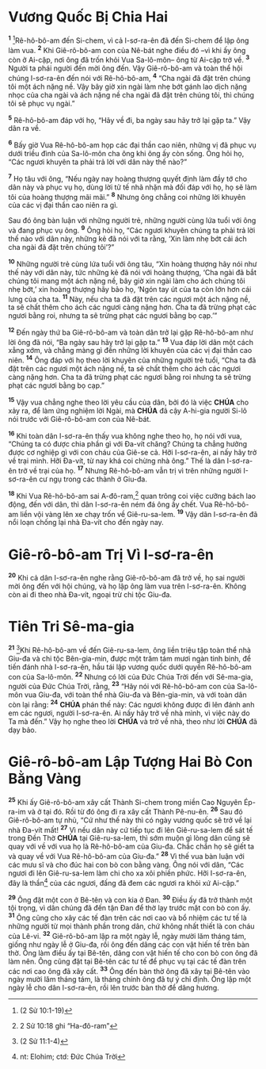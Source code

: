 # Vương Quốc Bị Chia Hai

<sup><b>1</b></sup> [^1@-0bdf4847-64e1-4c97-acb7-53c9216fcb3e]Rê-hô-bô-am đến Si-chem, vì cả I-sơ-ra-ên đã đến Si-chem để lập ông làm vua. <sup><b>2</b></sup> Khi Giê-rô-bô-am con của Nê-bát nghe điều đó –vì khi ấy ông còn ở Ai-cập, nơi ông đã trốn khỏi Vua Sa-lô-môn– ông từ Ai-cập trở về. <sup><b>3</b></sup> Người ta phái người đến mời ông đến. Vậy Giê-rô-bô-am và toàn thể hội chúng I-sơ-ra-ên đến nói với Rê-hô-bô-am, <sup><b>4</b></sup> “Cha ngài đã đặt trên chúng tôi một ách nặng nề. Vậy bây giờ xin ngài làm nhẹ bớt gánh lao dịch nặng nhọc của cha ngài và ách nặng nề cha ngài đã đặt trên chúng tôi, thì chúng tôi sẽ phục vụ ngài.”

<sup><b>5</b></sup> Rê-hô-bô-am đáp với họ, “Hãy về đi, ba ngày sau hãy trở lại gặp ta.” Vậy dân ra về.

<sup><b>6</b></sup> Bấy giờ Vua Rê-hô-bô-am họp các đại thần cao niên, những vị đã phục vụ dưới triều đình của Sa-lô-môn cha ông khi ông ấy còn sống. Ông hỏi họ, “Các ngươi khuyên ta phải trả lời với dân này thế nào?”

<sup><b>7</b></sup> Họ tâu với ông, “Nếu ngày nay hoàng thượng quyết định làm đầy tớ cho dân này và phục vụ họ, dùng lời tử tế nhã nhặn mà đối đáp với họ, họ sẽ làm tôi của hoàng thượng mãi mãi.” <sup><b>8</b></sup> Nhưng ông chẳng coi những lời khuyên của các vị đại thần cao niên ra gì.

Sau đó ông bàn luận với những người trẻ, những người cùng lứa tuổi với ông và đang phục vụ ông. <sup><b>9</b></sup> Ông hỏi họ, “Các ngươi khuyên chúng ta phải trả lời thế nào với dân này, những kẻ đã nói với ta rằng, ‘Xin làm nhẹ bớt cái ách cha ngài đã đặt trên chúng tôi’?”

<sup><b>10</b></sup> Những người trẻ cùng lứa tuổi với ông tâu, “Xin hoàng thượng hãy nói như thế này với dân này, tức những kẻ đã nói với hoàng thượng, ‘Cha ngài đã bắt chúng tôi mang một ách nặng nề, bây giờ xin ngài làm cho ách chúng tôi nhẹ bớt,’ xin hoàng thượng hãy bảo họ, ‘Ngón tay út của ta còn lớn hơn cái lưng của cha ta. <sup><b>11</b></sup> Này, nếu cha ta đã đặt trên các ngươi một ách nặng nề, ta sẽ chất thêm cho ách các ngươi càng nặng hơn. Cha ta đã trừng phạt các ngươi bằng roi, nhưng ta sẽ trừng phạt các ngươi bằng bọ cạp.’”

<sup><b>12</b></sup> Đến ngày thứ ba Giê-rô-bô-am và toàn dân trở lại gặp Rê-hô-bô-am như lời ông đã nói, “Ba ngày sau hãy trở lại gặp ta.” <sup><b>13</b></sup> Vua đáp lời dân một cách xẳng xớm, và chẳng màng gì đến những lời khuyên của các vị đại thần cao niên. <sup><b>14</b></sup> Ông đáp với họ theo lời khuyên của những người trẻ tuổi, “Cha ta đã đặt trên các ngươi một ách nặng nề, ta sẽ chất thêm cho ách các ngươi càng nặng hơn. Cha ta đã trừng phạt các ngươi bằng roi nhưng ta sẽ trừng phạt các ngươi bằng bọ cạp.”

<sup><b>15</b></sup> Vậy vua chẳng nghe theo lời yêu cầu của dân, bởi đó là việc **CHÚA** cho xảy ra, để làm ứng nghiệm lời Ngài, mà **CHÚA** đã cậy A-hi-gia người Si-lô nói trước với Giê-rô-bô-am con của Nê-bát.

<sup><b>16</b></sup> Khi toàn dân I-sơ-ra-ên thấy vua không nghe theo họ, họ nói với vua, “Chúng ta có được chia phần gì với Đa-vít chăng? Chúng ta chẳng hưởng được cơ nghiệp gì với con cháu của Giê-se cả. Hỡi I-sơ-ra-ên, ai nấy hãy trở về trại mình. Hỡi Đa-vít, từ nay khá coi chừng nhà ông.” Thế là dân I-sơ-ra-ên trở về trại của họ. <sup><b>17</b></sup> Nhưng Rê-hô-bô-am vẫn trị vì trên những người I-sơ-ra-ên cư ngụ trong các thành ở Giu-đa.

<sup><b>18</b></sup> Khi Vua Rê-hô-bô-am sai A-đô-ram,[^1-0bdf4847-64e1-4c97-acb7-53c9216fcb3e] quan trông coi việc cưỡng bách lao động, đến với dân, thì dân I-sơ-ra-ên ném đá ông ấy chết. Vua Rê-hô-bô-am liền vội vàng lên xe chạy trốn về Giê-ru-sa-lem. <sup><b>19</b></sup> Vậy dân I-sơ-ra-ên đã nổi loạn chống lại nhà Đa-vít cho đến ngày nay.

# Giê-rô-bô-am Trị Vì I-sơ-ra-ên

<sup><b>20</b></sup> Khi cả dân I-sơ-ra-ên nghe rằng Giê-rô-bô-am đã trở về, họ sai người mời ông đến với hội chúng, và họ lập ông làm vua trên I-sơ-ra-ên. Không còn ai đi theo nhà Đa-vít, ngoại trừ chi tộc Giu-đa.

# Tiên Tri Sê-ma-gia

<sup><b>21</b></sup> [^2@-0bdf4847-64e1-4c97-acb7-53c9216fcb3e]Khi Rê-hô-bô-am về đến Giê-ru-sa-lem, ông liền triệu tập toàn thể nhà Giu-đa và chi tộc Bên-gia-min, được một trăm tám mươi ngàn tinh binh, để tiến đánh nhà I-sơ-ra-ên, hầu tái lập vương quốc dưới quyền Rê-hô-bô-am con của Sa-lô-môn. <sup><b>22</b></sup> Nhưng có lời của Đức Chúa Trời đến với Sê-ma-gia, người của Đức Chúa Trời, rằng, <sup><b>23</b></sup> “Hãy nói với Rê-hô-bô-am con của Sa-lô-môn vua Giu-đa, với toàn thể nhà Giu-đa và Bên-gia-min, và với toàn dân còn lại rằng: <sup><b>24</b></sup> **CHÚA** phán thế này: Các ngươi không được đi lên đánh anh em các ngươi, người I-sơ-ra-ên. Ai nấy hãy trở về nhà mình, vì việc này do Ta mà đến.” Vậy họ nghe theo lời **CHÚA** và trở về nhà, theo như lời **CHÚA** đã dạy bảo.

# Giê-rô-bô-am Lập Tượng Hai Bò Con Bằng Vàng

<sup><b>25</b></sup> Khi ấy Giê-rô-bô-am xây cất Thành Si-chem trong miền Cao Nguyên Ép-ra-im và ở tại đó. Rồi từ đó ông đi ra xây cất Thành Pê-nu-ên. <sup><b>26</b></sup> Sau đó Giê-rô-bô-am tự nhủ, “Cứ như thế này thì có ngày vương quốc sẽ trở về lại nhà Đa-vít mất! <sup><b>27</b></sup> Vì nếu dân này cứ tiếp tục đi lên Giê-ru-sa-lem để sát tế trong Đền Thờ **CHÚA** tại Giê-ru-sa-lem, thì sớm muộn gì lòng dân cũng sẽ quay với về với vua họ là Rê-hô-bô-am của Giu-đa. Chắc chắn họ sẽ giết ta và quay về với Vua Rê-hô-bô-am của Giu-đa.” <sup><b>28</b></sup> Vì thế vua bàn luận với các mưu sĩ và cho đúc hai con bò con bằng vàng. Ông nói với dân, “Các ngươi đi lên Giê-ru-sa-lem làm chi cho xa xôi phiền phức. Hỡi I-sơ-ra-ên, đây là thần[^2-0bdf4847-64e1-4c97-acb7-53c9216fcb3e] của các ngươi, đấng đã đem các ngươi ra khỏi xứ Ai-cập.”

<sup><b>29</b></sup> Ông đặt một con ở Bê-tên và con kia ở Đan. <sup><b>30</b></sup> Điều ấy đã trở thành một tội trọng, vì dân chúng đã đến tận Đan để thờ lạy trước mặt con bò con ấy. <sup><b>31</b></sup> Ông cũng cho xây các tế đàn trên các nơi cao và bổ nhiệm các tư tế là những người từ mọi thành phần trong dân, chứ không nhất thiết là con cháu của Lê-vi. <sup><b>32</b></sup> Giê-rô-bô-am lập ra một ngày lễ, ngày mười lăm tháng tám, giống như ngày lễ ở Giu-đa, rồi ông đến dâng các con vật hiến tế trên bàn thờ. Ông làm điều ấy tại Bê-tên, dâng con vật hiến tế cho con bò con ông đã làm nên. Ông cũng đặt tại Bê-tên các tư tế để phục vụ tại các tế đàn trên các nơi cao ông đã xây cất. <sup><b>33</b></sup> Ông đến bàn thờ ông đã xây tại Bê-tên vào ngày mười lăm tháng tám, là tháng chính ông đã tự ý chỉ định. Ông lập một ngày lễ cho dân I-sơ-ra-ên, rồi lên trước bàn thờ để dâng hương.

[^1-0bdf4847-64e1-4c97-acb7-53c9216fcb3e]: 2 Sử 10:18 ghi “Ha-đô-ram”

[^2-0bdf4847-64e1-4c97-acb7-53c9216fcb3e]: nt: Elohim; ctd: Đức Chúa Trời

[^1@-0bdf4847-64e1-4c97-acb7-53c9216fcb3e]: (2 Sử 10:1-19)

[^2@-0bdf4847-64e1-4c97-acb7-53c9216fcb3e]: (2 Sử 11:1-4)
